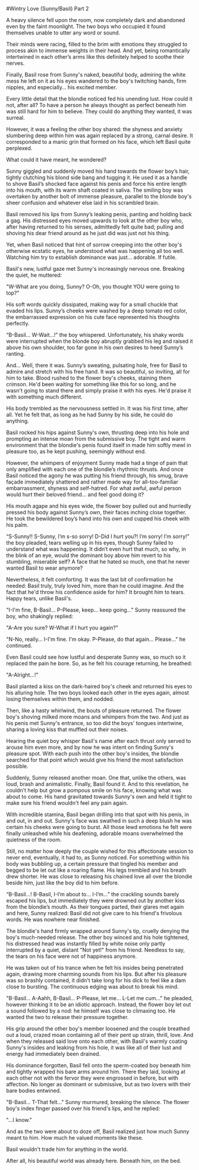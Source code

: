 #Wintry Love (Sunny/Basil) Part 2

A heavy silence fell upon the room, now completely dark and abandoned even by the faint moonlight. The two boys who occupied it found themselves unable to utter any word or sound. 

Their minds were racing, filled to the brim with emotions they struggled to process akin to immense weights in their head. And yet, being romantically intertwined in each other’s arms like this definitely helped to soothe their nerves.

Finally, Basil rose from Sunny's naked, beautiful body, admiring the white mess he left on it as his eyes wandered to the boy's twitching hands, firm nipples, and especially… his excited member. 

Every little detail that the blondie noticed fed his unending lust. How could it not, after all? To have a person he always thought as perfect beneath him was still hard for him to believe. They could do anything they wanted, it was surreal.

However, it was a feeling the other boy shared: the shyness and anxiety slumbering deep within him was again replaced by a strong, carnal desire. It corresponded to a manic grin that formed on his face, which left Basil quite perplexed. 

What could it have meant, he wondered?

Sunny giggled and suddenly moved his hand towards the flower boy’s hair, tightly clutching his blond side bang and tugging it. He used it as a handle to shove Basil’s shocked face against his penis and force his entire length into his mouth, with its warm shaft coated in saliva. The smiling boy was overtaken by another bolt of immense pleasure, parallel to the blonde boy's sheer confusion and whatever else laid in his scrambled brain.

Basil removed his lips from Sunny’s leaking penis, panting and holding back a gag. His distressed eyes moved upwards to look at the other boy who, after having returned to his senses, admittedly felt quite bad; pulling and shoving his dear friend around as he just did was just not his thing.

Yet, when Basil noticed that hint of sorrow creeping into the other boy's otherwise ecstatic eyes, he understood what was happening all too well. Watching him try to establish dominance was just… adorable. If futile. 

Basil's new, lustful gaze met Sunny's increasingly nervous one. Breaking the quiet, he muttered:

"W-What are you doing, Sunny? O-Oh, you thought YOU were going to top?" 

His soft words quickly dissipated, making way for a small chuckle that evaded his lips. Sunny’s cheeks were washed by a deep tomato red color, the embarrassed expression on his cute face represented his thoughts perfectly. 

“B-Basil… W-Wait…!” the boy whispered. Unfortunately, his shaky words were interrupted when the blonde boy abruptly grabbed his leg and raised it above his own shoulder, too far gone in his own desires to heed Sunny’s ranting. 

And… Well, there it was. Sunny’s sweating, pulsating hole, free for Basil to admire and stretch with his free hand. It was so beautiful, so inviting, all for him to take. Blood rushed to the flower boy's cheeks, staining them crimson. He'd been waiting for something like this for so long, and he wasn't going to stand there and simply praise it with his eyes. He'd praise it with something much different. 

His body trembled as the nervousness settled in. It was his first time, after all. Yet he felt that, as long as he had Sunny by his side, he could do anything. 

Basil rocked his hips against Sunny's own, thrusting deep into his hole and prompting an intense moan from the submissive boy. The tight and warm environment that the blondie's penis found itself in made him softly mewl in pleasure too, as he kept pushing, seemingly without end. 

However, the whimpers of enjoyment Sunny made had a tinge of pain that only amplified with each one of the blondie’s rhythmic thrusts. And once Basil noticed the agony he was putting his friend through, his smug, brave façade immediately shattered and rather made way for all-too-familiar embarrassment, shyness and self-hatred. For what awful, awful person would hurt their beloved friend… and feel good doing it?

His mouth agape and his eyes wide, the flower boy pulled out and hurriedly pressed his body against Sunny’s own, their faces inching close together. He took the bewildered boy’s hand into his own and cupped his cheek with his palm.

“S-Sunny!! S-Sunny, I’m s-so sorry! D-Did I hurt you?! I’m sorry! I’m sorry!” the boy pleaded, tears welling up in his eyes, though Sunny failed to understand what was happening. It didn’t even hurt that much, so why, in the blink of an eye, would the dominant boy above him revert to his stumbling, miserable self? A face that he hated so much, one that he never wanted Basil to wear anymore?

Nevertheless, it felt comforting. It was the last bit of confirmation he needed: Basil truly, truly loved him, more than he could imagine. And the fact that he'd throw his confidence aside for him? It brought him to tears. Happy tears, unlike Basil's. 

"I-I'm fine, B-Basil… P-Please, keep… keep going…" Sunny reassured the boy, who shakingly replied:

"A-Are you sure? W-What if I hurt you again?" 

"N-No, really… I-I'm fine. I'm okay. P-Please, do that again… Please…" he continued.

Even Basil could see how lustful and desperate Sunny was, so much so it replaced the pain he bore. So, as he felt his courage returning, he breathed:

"A-Alright…!"

Basil planted a kiss on the dark-haired boy's cheek and returned his eyes to his alluring hole. The two boys looked each other in the eyes again, almost losing themselves within them, and nodded. 

Then, like a hasty whirlwind, the bouts of pleasure returned. The flower boy's shoving milked more moans and whimpers from the two. And just as his penis met Sunny's entrance, so too did the boys' tongues intertwine, sharing a loving kiss that muffled out their noises.

Hearing the quiet boy whisper Basil's name after each thrust only served to arouse him even more, and by now he was intent on finding Sunny's pleasure spot. With each push into the other boy's insides, the blondie searched for that point which would give his friend the most satisfaction possible.

Suddenly, Sunny released another moan. One that, unlike the others, was loud, brash and animalistic. Finally, Basil found it. And to this revelation, he couldn't help but grow a pompous smile on his face, knowing what was about to come. His hand gravitated towards Sunny's own and held it tight to make sure his friend wouldn't feel any pain again.

With incredible stamina, Basil began drilling into that spot with his penis, in and out, in and out. Sunny's face was swathed in such a deep blush he was certain his cheeks were going to burst. All those lewd emotions he felt were finally unleashed while his deafening, adorable moans overwhelmed the quietness of the room. 

Still, no matter how deeply the couple wished for this affectionate session to never end, eventually, it had to, as Sunny noticed. For something within his body was bubbling up, a certain pressure that tingled his member and begged to be let out like a roaring flame. His legs trembled and his breath drew shorter. He was close to releasing his chained love all over the blondie beside him, just like the boy did to him before.

“B-Basil…! B-Basil, I-I’m about to… I-I’m…” the crackling sounds barely escaped his lips, but immediately they were drowned out by another kiss from the blondie’s mouth. As their tongues parted, their glares met again and here, Sunny realized: Basil did not give care to his friend's frivolous words. He was nowhere near finished.

The blondie's hand firmly wrapped around Sunny's tip, cruelly denying the boy's much-needed release. The other boy winced and his hole tightened, his distressed head was instantly filled by white noise only partly interrupted by a quiet, distant "Not yet!" from his friend. Needless to say, the tears on his face were not of happiness anymore.

He was taken out of his trance when he felt his insides being penetrated again, drawing more charming sounds from his lips. But after his pleasure was so brashly contained, it didn't take long for his dick to feel like a dam close to bursting. The continuous edging was about to break his mind.

"B-Basil… A-Aahh, B-Basil… P-Please, let me… L-Let me cum…" he pleaded, however thinking it to be an idiotic approach. Instead, the flower boy let out a sound followed by a nod: he himself was close to climaxing too. He wanted the two to release their pressure together.

His grip around the other boy's member loosened and the couple breathed out a loud, crazed moan containing all of their pent up strain, thrill, love. And when they released said love onto each other, with Basil's warmly coating Sunny's insides and leaking from his hole, it was like all of their lust and energy had immediately been drained.

His dominance forgotten, Basil fell onto the sperm-coated boy beneath him and tightly wrapped his bare arms around him. There they laid, looking at each other not with the fervor they were engrossed in before, but with affection. No longer as dominant or submissive, but as two lovers with their bare bodies entwined. 

"B-Basil… T-That felt…" Sunny murmured, breaking the silence. The flower boy's index finger passed over his friend's lips, and he replied:

"...I know."

And as the two were about to doze off, Basil realized just how much Sunny meant to him. How much he valued moments like these. 

Basil wouldn't trade him for anything in the world. 

After all, his beautiful world was already here. Beneath him, on the bed.